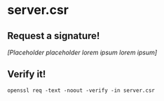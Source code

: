 # server.csr
## Request a signature!
*[Placeholder placeholder lorem ipsum lorem ipsum]*
## Verify it!
```shell-script
openssl req -text -noout -verify -in server.csr
```
